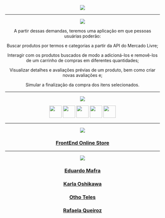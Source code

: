 <div align="center">

<img src="https://img.shields.io/static/v1?label=Projeto&message=FrontEnd Online Store&color=orange&style=for-the-badge&logo=github"/>

---   

<img src="https://img.shields.io/static/v1?label=Objetivo&message=Contexto&color=blue&style=for-the-badge&logo=github"/>
<p></p>

A partir dessas demandas, teremos uma aplicação em que pessoas usuárias poderão:

Buscar produtos por termos e categorias a partir da API do Mercado Livre;

Interagir com os produtos buscados de modo a adicioná-los e removê-los de um carrinho de compras em diferentes quantidades;

Visualizar detalhes e avaliações prévias de um produto, bem como criar novas avaliações e;

Simular a finalização da compra dos itens selecionados.

---   
<div align="center">
<img src="https://img.shields.io/static/v1?label=Habilidades Aprendidas&message=Ferramentas e Tecnologias&color=red&style=for-the-badge&logo=github"/>
<p></p>
<img src="https://cdn.jsdelivr.net/gh/devicons/devicon/icons/html5/html5-original.svg" width="40" height="40"/> <img 
src="https://cdn.jsdelivr.net/gh/devicons/devicon/icons/css3/css3-original.svg" width="40" height="40"/> <img 
src="https://cdn.jsdelivr.net/gh/devicons/devicon/icons/javascript/javascript-original.svg" width="40" height="40"/> <img 
src="https://cdn.jsdelivr.net/gh/devicons/devicon/icons/react/react-original-wordmark.svg" width="40" height="40"/> <img 
src="https://cdn.jsdelivr.net/gh/devicons/devicon/icons/trello/trello-plain.svg" width="40" height="40"/>
</div>

---   

<img src="https://img.shields.io/static/v1?label=Link&message=FrontEnd Online Store&color=green&style=for-the-badge&logo=github"/>

### <b> <a href="https://projeto-frontend-online-store.vercel.app/">FrontEnd Online Store</a> </b> <br>

---   

<img src="https://img.shields.io/static/v1?label=Equipe&message=Colaboradores&color=brown&style=for-the-badge&logo=github"/>

### <b> <a href="https://github.com/eddmafra">Eduardo Mafra</a> </b> <br>

### <b> <a href="https://github.com/karlaoshikawa">Karla Oshikawa</a> </b> <br>

### <b> <a href="https://github.com/othoteles">Otho Teles</a> </b> <br>

### <b> <a href="https://github.com/qrafaela">Rafaela Queiroz</a> </b> <br>

</p>


</div>

<div align="center">
